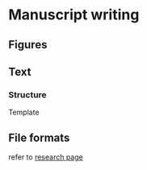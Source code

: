 # Manuscript writing


## Figures


## Text


### Structure

Template




## File formats

refer to [research page](research.md#asdasd)
